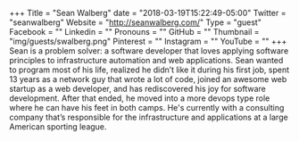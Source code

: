 +++
Title = "Sean Walberg"
date = "2018-03-19T15:22:49-05:00"
Twitter = "seanwalberg"
Website = "http://seanwalberg.com/"
Type = "guest"
Facebook = ""
Linkedin = ""
Pronouns = ""
GitHub = ""
Thumbnail = "img/guests/swalberg.png"
Pinterest = ""
Instagram = ""
YouTube = ""
+++
Sean is a problem solver: a software developer that loves applying software principles to infrastructure automation and web applications. Sean wanted to program most of his life, realized he didn’t like it during his first job, spent 13 years as a network guy that wrote a lot of code, joined an awesome web startup as a web developer, and has rediscovered his joy for software development. After that ended, he moved into a more devops type role where he can have his feet in both camps. He's currently with a consulting company that’s responsible for the infrastructure and applications at a large American sporting league.
